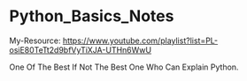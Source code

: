 # Python_Basics_Notes

My-Resource: https://www.youtube.com/playlist?list=PL-osiE80TeTt2d9bfVyTiXJA-UTHn6WwU

One Of The Best If Not The Best One Who Can Explain Python.
